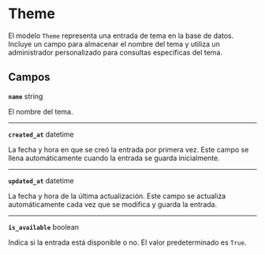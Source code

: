 # Theme <Badge type="danger" text="model" />

El modelo `Theme` representa una entrada de tema en la base de datos. Incluye un campo para almacenar el nombre del tema y utiliza un administrador personalizado para consultas específicas del tema.

## Campos

**`name`** string

El nombre del tema.

---

**`created_at`** datetime

La fecha y hora en que se creó la entrada por primera vez. Este campo se llena automáticamente cuando la entrada se guarda inicialmente.

---

**`updated_at`** datetime

La fecha y hora de la última actualización. Este campo se actualiza automáticamente cada vez que se modifica y guarda la entrada.

---

**`is_available`** boolean

Indica si la entrada está disponible o no. El valor predeterminado es `True`.
